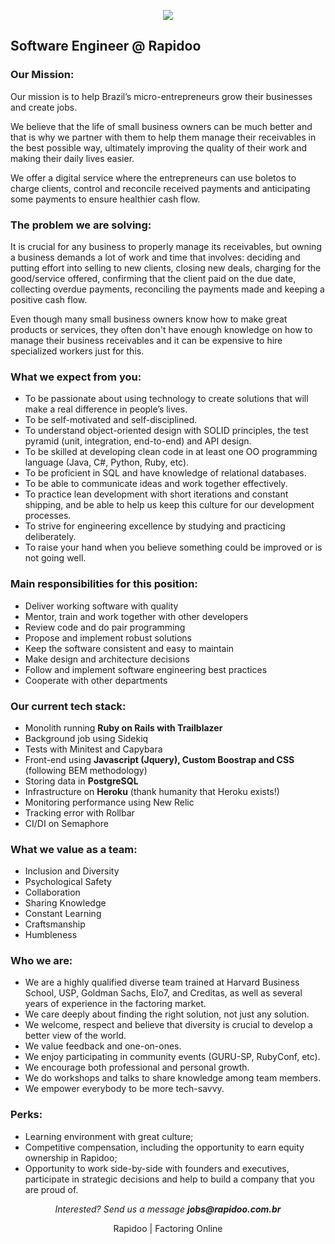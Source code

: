 <p align="center">
<img src="https://rapidoobr.s3.amazonaws.com/assets/images/logo-rapidoo-2.svg">
</p>

## Software Engineer @ Rapidoo

### Our Mission:
Our mission is to help Brazil’s micro-entrepreneurs grow their businesses and create jobs. 

We believe that the life of small business owners can be much better and that is why we partner with them to help them manage their receivables in the best possible way, ultimately improving the quality of their work and making their daily lives easier. 

We offer a digital service where the entrepreneurs can use boletos to charge clients, control and reconcile received payments and anticipating some payments to ensure healthier cash flow.

### The problem we are solving:
It is crucial for any business to properly manage its receivables, but owning a business demands a lot of work and time that involves: deciding and putting effort into selling to new clients, closing new deals, charging for the good/service offered, confirming that the client paid on the due date, collecting overdue payments, reconciling the payments made and keeping a positive cash flow.

Even though many small business owners know how to make great products or services, they often don't have enough knowledge on how to manage their business receivables and it can be expensive to hire specialized workers just for this. 

### What we expect from you:
- To be passionate about using technology to create solutions that will make a real difference in people’s lives.
- To be self-motivated and self-disciplined.
- To understand object-oriented design with SOLID principles, the test pyramid (unit, integration, end-to-end) and API design. 
- To be skilled at developing clean code in at least one OO programming language (Java, C#, Python, Ruby, etc).
- To be proficient in SQL and have knowledge of relational databases.
- To be able to communicate ideas and work together effectively.
- To practice lean development with short iterations and constant shipping, and be able to help us keep this culture for our development processes.
- To strive for engineering excellence by studying and practicing deliberately.
- To raise your hand when you believe something could be improved or is not going well.

### Main responsibilities for this position:	
- Deliver working software with quality
- Mentor, train and work together with other developers
- Review code and do pair programming
- Propose and implement robust solutions
- Keep the software consistent and easy to maintain
- Make design and architecture decisions
- Follow and implement software engineering best practices
- Cooperate with other departments

### Our current tech stack:
- Monolith running **Ruby on Rails with Trailblazer**
- Background job using Sidekiq
- Tests with Minitest and Capybara
- Front-end using **Javascript (Jquery), Custom Boostrap and CSS** (following BEM methodology)
- Storing data in **PostgreSQL**
- Infrastructure on **Heroku** (thank humanity that Heroku exists!)
- Monitoring performance using New Relic
- Tracking error with Rollbar
- CI/DI on Semaphore

### What we value as a team:
- Inclusion and Diversity
- Psychological Safety 
- Collaboration
- Sharing Knowledge
- Constant Learning
- Craftsmanship
- Humbleness

### Who we are:
- We are a highly qualified diverse team trained at Harvard Business School, USP, Goldman Sachs, Elo7, and Creditas, as well as several years of experience in the factoring market.
- We care deeply about finding the right solution, not just any solution.
- We welcome, respect and believe that diversity is crucial to develop a better view of the world.
- We value feedback and one-on-ones.
- We enjoy participating in community events (GURU-SP, RubyConf, etc).
- We encourage both professional and personal growth.
- We do workshops and talks to share knowledge among team members.
- We empower everybody to be more tech-savvy.

### Perks:
- Learning environment with great culture;
- Competitive compensation, including the opportunity to earn equity ownership in Rapidoo;
- Opportunity to work side-by-side with founders and executives, participate in strategic decisions and help to build a company that you are proud of.

<p align="center">
<i>Interested? Send us a message <b>jobs@rapidoo.com.br</b></i>
</p>

<p align="center">
Rapidoo | Factoring Online
</p>
